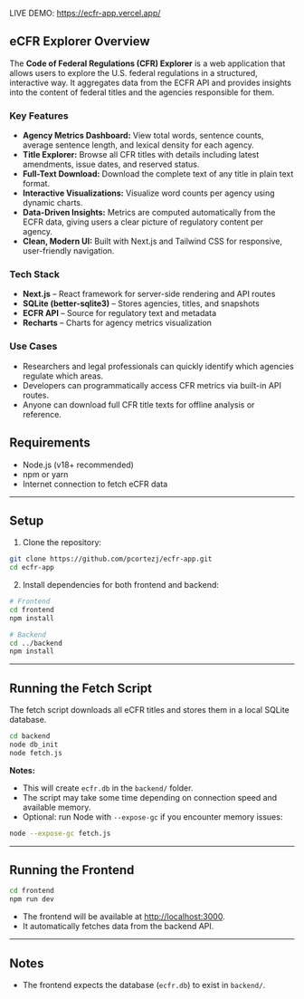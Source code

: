 LIVE DEMO: https://ecfr-app.vercel.app/
## eCFR Explorer Overview

The **Code of Federal Regulations (CFR) Explorer** is a web application that allows users to explore the U.S. federal regulations in a structured, interactive way. It aggregates data from the ECFR API and provides insights into the content of federal titles and the agencies responsible for them.  

### Key Features

- **Agency Metrics Dashboard:** View total words, sentence counts, average sentence length, and lexical density for each agency.  
- **Title Explorer:** Browse all CFR titles with details including latest amendments, issue dates, and reserved status.  
- **Full-Text Download:** Download the complete text of any title in plain text format.  
- **Interactive Visualizations:** Visualize word counts per agency using dynamic charts.  
- **Data-Driven Insights:** Metrics are computed automatically from the ECFR data, giving users a clear picture of regulatory content per agency.  
- **Clean, Modern UI:** Built with Next.js and Tailwind CSS for responsive, user-friendly navigation.  

### Tech Stack

- **Next.js** – React framework for server-side rendering and API routes  
- **SQLite (better-sqlite3)** – Stores agencies, titles, and snapshots  
- **ECFR API** – Source for regulatory text and metadata  
- **Recharts** – Charts for agency metrics visualization  

### Use Cases

- Researchers and legal professionals can quickly identify which agencies regulate which areas.  
- Developers can programmatically access CFR metrics via built-in API routes.  
- Anyone can download full CFR title texts for offline analysis or reference.  


## Requirements

- Node.js (v18+ recommended)  
- npm or yarn  
- Internet connection to fetch eCFR data  

---

## Setup

1. Clone the repository:

```bash
git clone https://github.com/pcortezj/ecfr-app.git
cd ecfr-app
```

2. Install dependencies for both frontend and backend:

```bash
# Frontend
cd frontend
npm install

# Backend
cd ../backend
npm install
```

---

## Running the Fetch Script

The fetch script downloads all eCFR titles and stores them in a local SQLite database.

```bash
cd backend
node db_init
node fetch.js
```

**Notes:**

- This will create `ecfr.db` in the `backend/` folder.  
- The script may take some time depending on connection speed and available memory.  
- Optional: run Node with `--expose-gc` if you encounter memory issues:

```bash
node --expose-gc fetch.js
```

---

## Running the Frontend

```bash
cd frontend
npm run dev
```

- The frontend will be available at [http://localhost:3000](http://localhost:3000).  
- It automatically fetches data from the backend API.  

---

## Notes

- The frontend expects the database (`ecfr.db`) to exist in `backend/`.  
